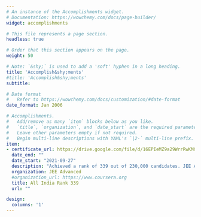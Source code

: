 ```yaml
---
# An instance of the Accomplishments widget.
# Documentation: https://wowchemy.com/docs/page-builder/
widget: accomplishments

# This file represents a page section.
headless: true

# Order that this section appears on the page.
weight: 50

# Note: `&shy;` is used to add a 'soft' hyphen in a long heading.
title: 'Accomplish&shy;ments'
#title: 'Accomplish&shy;ments'
subtitle:

# Date format
#   Refer to https://wowchemy.com/docs/customization/#date-format
date_format: Jan 2006

# Accomplishments.
#   Add/remove as many `item` blocks below as you like.
#   `title`, `organization`, and `date_start` are the required parameters.
#   Leave other parameters empty if not required.
#   Begin multi-line descriptions with YAML's `|2-` multi-line prefix.
item:
- certificate_url: https://drive.google.com/file/d/16EPIeMZ9a29WrrRwKMGm1hVk9UfbTqh8/view?usp=sharing
  date_end: ""
  date_start: "2021-09-27"
  description: "Achieved a rank of 339 out of 230,000 candidates. JEE Advanced is an entrance exam to get an admit into IITs, the premier engineering institutes in India, with a selection percentage of only 5%."
  organization: JEE Advanced
  #organization_url: https://www.coursera.org
  title: All India Rank 339
  url: ""

design:
  columns: '1' 
---
```

